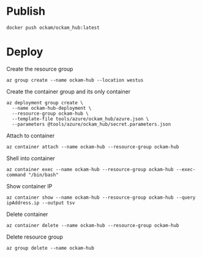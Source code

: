 # Publish

```
docker push ockam/ockam_hub:latest
```

# Deploy

Create the resource group

```
az group create --name ockam-hub --location westus
```

Create the container group and its only container

```
az deployment group create \
  --name ockam-hub-deployment \
  --resource-group ockam-hub \
  --template-file tools/azure/ockam_hub/azure.json \
  --parameters @tools/azure/ockam_hub/secret.parameters.json
```

Attach to container

```
az container attach --name ockam-hub --resource-group ockam-hub
```

Shell into container

```
az container exec --name ockam-hub --resource-group ockam-hub --exec-command "/bin/bash"
```

Show container IP

```
az container show --name ockam-hub --resource-group ockam-hub --query ipAddress.ip --output tsv
```

Delete container

```
az container delete --name ockam-hub --resource-group ockam-hub
```

Delete resource group

```
az group delete --name ockam-hub
```

